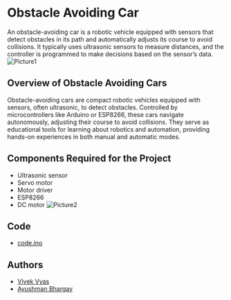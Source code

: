 # Obstacle Avoiding Car


An obstacle-avoiding car is a robotic vehicle equipped with sensors that detect obstacles in its path and automatically adjusts its course to avoid collisions. It typically uses ultrasonic sensors to measure distances, and the controller is programmed to make decisions based on the sensor’s data. 
![Picture1](https://github.com/Vivekvyas23/Object_avoiding_car/assets/147385378/fc1d7aab-74e3-48f3-8ca9-73d1302bcd02)


## Overview of Obstacle Avoiding Cars
Obstacle-avoiding cars are compact robotic vehicles equipped with sensors, often ultrasonic, to detect obstacles. Controlled by microcontrollers like Arduino or ESP8266, these cars navigate autonomously, adjusting their course to avoid collisions. They serve as educational tools for learning about robotics and automation, providing hands-on experiences in both manual and automatic modes. 

## Components Required for the Project
- Ultrasonic sensor
- Servo motor
- Motor driver
- ESP8266
- DC motor
![Picture2](https://github.com/Vivekvyas23/Object_avoiding_car/assets/147385378/0517f638-69e6-4f8e-880c-16211bf9922a)

## Code

- [code.ino](https://www.github.com/code.ino)

## Authors

- [Vivek Vyas](https://www.github.com/octokatherine)
- [Ayushman Bhargav](https://www.github.com/octokatherine)
